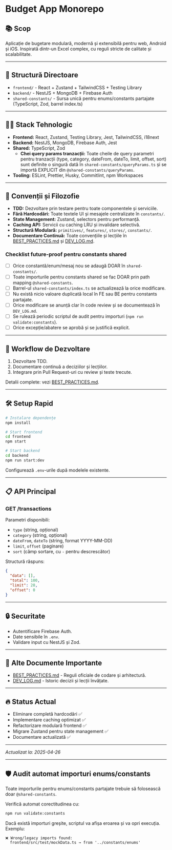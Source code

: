 # Budget App Monorepo

## 📚 Scop

Aplicație de bugetare modulară, modernă și extensibilă pentru web, Android și iOS. Inspirată dintr-un Excel complex, cu reguli stricte de calitate și scalabilitate.

---

## 📁 Structură Directoare

- `frontend/` - React + Zustand + TailwindCSS + Testing Library
- `backend/` - NestJS + MongoDB + Firebase Auth
- `shared-constants/` - Sursa unică pentru enums/constants partajate (TypeScript, Zod, barrel index.ts)

---

## 🧑‍💻 Stack Tehnologic

- **Frontend:** React, Zustand, Testing Library, Jest, TailwindCSS, i18next
- **Backend:** NestJS, MongoDB, Firebase Auth, Jest
- **Shared:** TypeScript, Zod
  - **Chei query params tranzacții:** Toate cheile de query parametri pentru tranzacții (type, category, dateFrom, dateTo, limit, offset, sort) sunt definite o singură dată în `shared-constants/queryParams.ts` și se importă EXPLICIT din `@shared-constants/queryParams`.
- **Tooling:** ESLint, Prettier, Husky, Commitlint, npm Workspaces

---

## 🧩 Convenții și Filozofie

- **TDD:** Dezvoltare prin testare pentru toate componentele și serviciile.
- **Fără Hardcodări:** Toate textele UI și mesajele centralizate în `constants/`.
- **State Management:** Zustand, selectors pentru performanță.
- **Caching API:** Servicii cu caching LRU și invalidare selectivă.
- **Structură Modulară:** `primitives/`, `features/`, `stores/`, `constants/`.
- **Documentare Continuă:** Toate convențiile și lecțiile în [BEST_PRACTICES.md](./BEST_PRACTICES.md) și [DEV_LOG.md](./DEV_LOG.md).

### Checklist future-proof pentru constants shared
- [ ] Orice constantă/enum/mesaj nou se adaugă DOAR în `shared-constants/`.
- [ ] Toate importurile pentru constants shared se fac DOAR prin path mapping `@shared-constants`.
- [ ] Barrel-ul `shared-constants/index.ts` se actualizează la orice modificare.
- [ ] Nu există nicio valoare duplicată local în FE sau BE pentru constants partajate.
- [ ] Orice modificare se anunță clar în code review și se documentează în `DEV_LOG.md`.
- [ ] Se rulează periodic scriptul de audit pentru importuri (`npm run validate:constants`).
- [ ] Orice excepție/abatere se aprobă și se justifică explicit.

---

## 🚀 Workflow de Dezvoltare

1. Dezvoltare TDD.
2. Documentare continuă a deciziilor și lecțiilor.
3. Integrare prin Pull Request-uri cu review și teste trecute.

Detalii complete: vezi [BEST_PRACTICES.md](./BEST_PRACTICES.md).

---

## 🛠️ Setup Rapid

```bash
# Instalare dependențe
npm install

# Start frontend
cd frontend
npm start

# Start backend
cd backend
npm run start:dev
```

Configurează `.env`-urile după modelele existente.

---

## 📋 API Principal

### GET /transactions

Parametri disponibili:

- `type` (string, opțional)
- `category` (string, opțional)
- `dateFrom`, `dateTo` (string, format YYYY-MM-DD)
- `limit`, `offset` (paginare)
- `sort` (câmp sortare, cu `-` pentru descrescător)

Structură răspuns:

```json
{
  "data": [],
  "total": 100,
  "limit": 20,
  "offset": 0
}
```

---

## 🔒 Securitate

- Autentificare Firebase Auth.
- Date sensibile în `.env`.
- Validare input cu NestJS și Zod.

---

## 🧠 Alte Documente Importante

- [BEST_PRACTICES.md](./BEST_PRACTICES.md) - Reguli oficiale de codare și arhitectură.
- [DEV_LOG.md](./DEV_LOG.md) - Istoric decizii și lecții învățate.

---

## 🔥 Status Actual

- Eliminare completă hardcodări ✅
- Implementare caching optimizat ✅
- Refactorizare modulară frontend ✅
- Migrare Zustand pentru state management ✅
- Documentare actualizată ✅

---

_Actualizat la: 2025-04-26_

---

## 🛡️ Audit automat importuri enums/constants

Toate importurile pentru enums/constants partajate trebuie să folosească doar `@shared-constants`.

Verifică automat corectitudinea cu:

```sh
npm run validate:constants
```

Dacă există importuri greșite, scriptul va afișa eroarea și va opri execuția. Exemplu:
```
❌ Wrong/legacy imports found:
  frontend/src/test/mockData.ts → from '../constants/enums'
```
